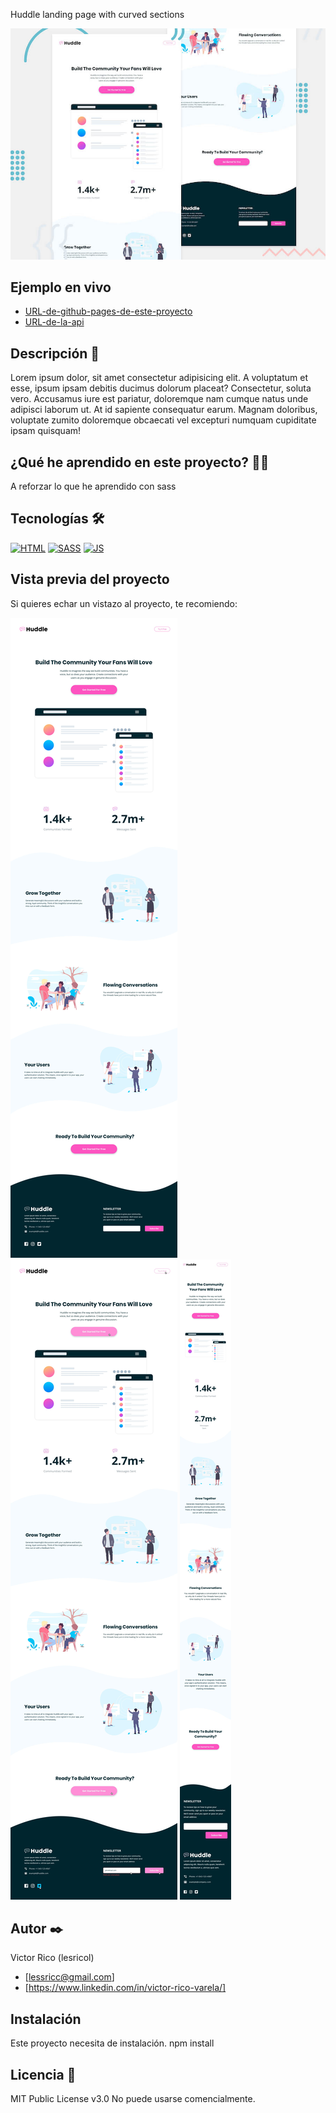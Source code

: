 Huddle landing page with curved sections

![Imagen del proyecto](https://raw.githubusercontent.com/Lesricol/huddle-landing-page-with-curved-sections/main/design/desktop-preview.jpg)

## Ejemplo en vivo

- [URL-de-github-pages-de-este-proyecto](URL-de-github-pages-de-este-proyecto)
- [URL-de-la-api](URL-de-la-api)

## Descripción 📑

Lorem ipsum dolor, sit amet consectetur adipisicing elit. A voluptatum et esse, ipsum ipsam debitis ducimus dolorum placeat? Consectetur, soluta vero. Accusamus iure est pariatur, doloremque nam cumque natus unde adipisci laborum ut. At id sapiente consequatur earum. Magnam doloribus, voluptate zumito doloremque obcaecati vel excepturi numquam cupiditate ipsam quisquam!

## ¿Qué he aprendido en este proyecto? 🙇🏻

A reforzar lo que he aprendido con sass

## Tecnologías 🛠

<!-- Iconos sacados de: https://github.com/hendrasob/badges/blob/master/README.md y https://github.com/alexandresanlim/Badges4-README.md-Profile -->

[![HTML](https://img.shields.io/badge/HTML5-E34F26?style=for-the-badge&logo=html5&logoColor=white)](https://es.wikipedia.org/wiki/HTML5)
[![SASS](https://img.shields.io/badge/Sass-CC6699?style=for-the-badge&logo=sass&logoColor=white)](https://es.wikipedia.org/wiki/sass)
[![JS](https://img.shields.io/badge/JavaScript-F7DF1E?style=for-the-badge&logo=javascript&logoColor=black)](https://es.wikipedia.org/wiki/JavaScript)

## Vista previa del proyecto

Si quieres echar un vistazo al proyecto, te recomiendo:

![Captura del proyecto](https://raw.githubusercontent.com/Lesricol/huddle-landing-page-with-curved-sections/main/design/desktop-design.jpg)
![Captura del proyecto](https://raw.githubusercontent.com/Lesricol/huddle-landing-page-with-curved-sections/main/design/active-states.jpg)
![Captura del proyecto](https://raw.githubusercontent.com/Lesricol/huddle-landing-page-with-curved-sections/main/design/mobile-design.jpg)

## Autor ✒️

Victor Rico (lesricol)

- [lessricc@gmail.com]
- [https://www.linkedin.com/in/victor-rico-varela/]

## Instalación

Este proyecto necesita de instalación. npm install

## Licencia 📄

MIT Public License v3.0
No puede usarse comencialmente.
